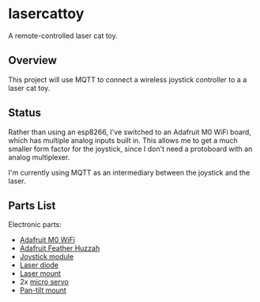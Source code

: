 # lasercattoy
A remote-controlled laser cat toy.

## Overview
This project will use MQTT to connect a wireless joystick controller to a a laser cat toy.

## Status
Rather than using an esp8266, I've switched to an Adafruit M0 WiFi board, which has multiple analog inputs built in. This allows me to get a much smaller form factor for the joystick, since I don't need a protoboard with an analog multiplexer.

I'm currently using MQTT as an intermediary between the joystick and the laser.

## Parts List

Electronic parts:
- [Adafruit M0 WiFi](https://www.adafruit.com/products/3010)
- [Adafruit Feather Huzzah](https://www.adafruit.com/product/2821)
- [Joystick module](https://www.adafruit.com/products/512)
- [Laser diode](https://www.adafruit.com/products/1054)
- [Laser mount](https://www.adafruit.com/products/1094)
- 2x [micro servo](https://www.adafruit.com/products/169)
- [Pan-tilt mount](https://www.adafruit.com/products/1968)
